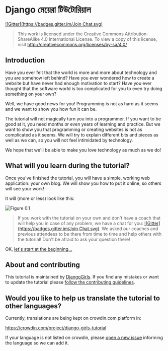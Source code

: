 # Django মেয়েরা টিউটোরিয়াল

[!\[Gitter\](https://badges.gitter.im/Join Chat.svg)][1]

 [1]: https://gitter.im/DjangoGirls/tutorial?utm_source=badge&utm_medium=badge&utm_campaign=pr-badge&utm_content=badge

> This work is licensed under the Creative Commons Attribution-ShareAlike 4.0 International License. To view a copy of this license, visit http://creativecommons.org/licenses/by-sa/4.0/

## Introduction

Have you ever felt that the world is more and more about technology and you are somehow left behind? Have you ever wondered how to create a website but have never had enough motivation to start? Have you ever thought that the software world is too complicated for you to even try doing something on your own?

Well, we have good news for you! Programming is not as hard as it seems and we want to show you how fun it can be.

The tutorial will not magically turn you into a programmer. If you want to be good at it, you need months or even years of learning and practice. But we want to show you that programming or creating websites is not as complicated as it seems. We will try to explain different bits and pieces as well as we can, so you will not feel intimidated by technology.

We hope that we'll be able to make you love technology as much as we do!

## What will you learn during the tutorial?

Once you've finished the tutorial, you will have a simple, working web application: your own blog. We will show you how to put it online, so others will see your work!

It will (more or less) look like this:

![Figure 0.1][2]

 [2]: images/application.png

> If you work with the tutorial on your own and don't have a coach that will help you in case of any problem, we have a chat for you: [!\[Gitter\](https://badges.gitter.im/Join Chat.svg)][1]. We asked our coaches and previous attendees to be there from time to time and help others with the tutorial! Don't be afraid to ask your question there!

OK, [let's start at the beginning...][3]

 [3]: ./how_the_internet_works/README.md

## About and contributing

This tutorial is maintained by [DjangoGirls][4]. If you find any mistakes or want to update the tutorial please [follow the contributing guidelines][5].

 [4]: http://djangogirls.org/
 [5]: https://github.com/DjangoGirls/tutorial/blob/master/README.md

## Would you like to help us translate the tutorial to other languages?

Currently, translations are being kept on crowdin.com platform in:

https://crowdin.com/project/django-girls-tutorial

If your language is not listed on crowdin, please [open a new issue][6] informing the language so we can add it.

 [6]: https://github.com/DjangoGirls/tutorial/issues/new